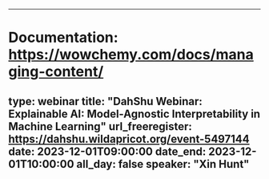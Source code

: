 
---
# Documentation: https://wowchemy.com/docs/managing-content/
type: webinar
title: "DahShu Webinar: Explainable AI: Model-Agnostic Interpretability in Machine Learning"
url_freeregister: https://dahshu.wildapricot.org/event-5497144
date: 2023-12-01T09:00:00
date_end: 2023-12-01T10:00:00
all_day: false
speaker: "Xin Hunt"
---
